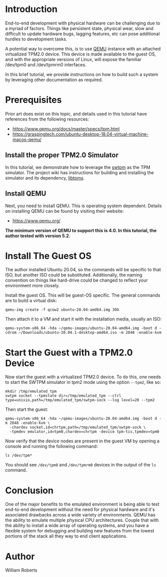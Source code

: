 # Introduction
End-to-end development with physical hardware can be challenging due to a myriad
of factors. Things like persistent state, physical wear, slow and difficult
to update hardware bugs, lagging features, etc can pose additional hurdles to
development tasks.

A potential way to overcome this, is to use [QEMU](https://www.qemu.org) instance with an attached
virtualized TPM2.0 device. This device is made available to the guest OS, and
with the appropriate versions of Linux, will expose the familiar /dev/tpm0
and /dev/tpmrm0 interfaces.

In this brief tutorial, we provide instructions on how to build such a system by leveraging other documentation as required.

# Prerequisites
Prior art does exist on this topic, and details used in this tutorial have references from
the following resources:
  - https://www.qemu.org/docs/master/specs/tpm.html
  - https://graspingtech.com/ubuntu-desktop-18.04-virtual-machine-macos-qemu/

## Install the proper TPM2.0 Simulator

In this tutorial, we demonstrate how to leverage the [swtpm](https://github.com/stefanberger/swtpm) as the TPM simulator.
The project wiki has instructions for building and installing the simulator and its dependency, [libtpms](https://github.com/stefanberger/libtpms).

## Install QEMU

Next, you need to install QEMU. This is operating system dependent. Details on installing
QEMU can be found by visiting their website:
  - https://www.qemu.org/

**The minimum version of QEMU to support this is 4.0. In this tutorial, the author tested with version 5.2.**

# Install The Guest OS

The author installed Ubuntu 20.04, so the commands will be specific to that ISO, but another ISO
could be substituted. Additionally, the naming convention on things like hard-drive could be changed
to reflect your environment more closely.

Install the guest OS. This will be guest-OS specific. The general commands are to build
a virtual disk:
```console
qemu-img create -f qcow2 ubuntu-20.04-amd64.img 30G
```

Then attach it to a VM and start it with the installation media, usually an ISO:
```console
qemu-system-x86_64 -hda ~/qemu-images/ubuntu-20.04-amd64.img -boot d -cdrom ~/Downloads/ubuntu-20.04.1-desktop-amd64.iso -m 2048 -enable-kvm
```

# Start the Guest with a TPM2.0 Device

Now start the guest with a virtualized TPM2.0 device. To do this, one needs to start the SWTPM simulator in tpm2 mode using the option
`--tpm2`, like so:
```console
mkdir /tmp/emulated_tpm
swtpm socket --tpmstate dir=/tmp/emulated_tpm --ctrl type=unixio,path=/tmp/emulated_tpm/swtpm-sock --log level=20 --tpm2
```

Then start the guest:
```console
qemu-system-x86_64 -hda ~/qemu-images/ubuntu-20.04-amd64.img -boot d -m 2048 -enable-kvm \
  -chardev socket,id=chrtpm,path=/tmp/emulated_tpm/swtpm-sock \
  -tpmdev emulator,id=tpm0,chardev=chrtpm -device tpm-tis,tpmdev=tpm0
```

Now verify that the device nodes are present in the guest VM by opening a console and running the following command:
```console
ls /dev/tpm*
```

You should see `/dev/tpm0` and `/dev/tpmrm0` devices in the output of the `ls` command.

# Conclusion

One of the major benefits to the emulated environment is being able to test end-to-end development without the need for physical
hardware and it's associated drawbacks across a wide variety of environments. QEMU has the ability to emulate multiple physical
CPU architectures. Couple that with the ability to install a wide array of operating systems, and you have a flexible system for
debugging and building new features from the lowest portions of the stack all they way to end client applications.

# Author
William Roberts
